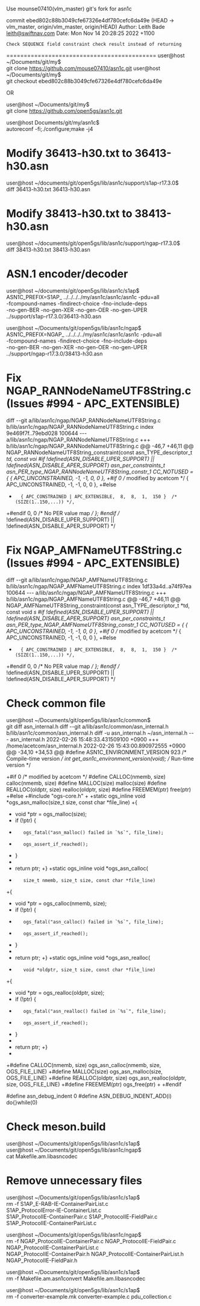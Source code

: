 Use mounse07410(vlm_master) git's fork for asn1c

commit ebed802c88b3049cfe67326e4df780cefc6da49e (HEAD -> vlm_master, origin/vlm_master, origin/HEAD)
Author: Leith Bade <leith@swiftnav.com>
Date:   Mon Nov 14 20:28:25 2022 +1100

    Check SEQUENCE field constraint check result instead of returning

===========================================
user@host ~/Documents/git/my$ \
    git clone https://github.com/mouse07410/asn1c.git
user@host ~/Documents/git/my$ \
    git checkout ebed802c88b3049cfe67326e4df780cefc6da49e

OR

user@host ~/Documents/git/my$ \
    git clone https://github.com/open5gs/asn1c.git

user@host Documents/git/my/asn1c$ \
    autoreconf -fi;./configure;make -j4

Modify 36413-h30.txt to 36413-h30.asn
===========================================
user@host ~/documents/git/open5gs/lib/asn1c/support/s1ap-r17.3.0$ \
    diff 36413-h30.txt 36413-h30.asn

Modify 38413-h30.txt to 38413-h30.asn
===========================================
user@host ~/documents/git/open5gs/lib/asn1c/support/ngap-r17.3.0$ \
    diff 38413-h30.txt 38413-h30.asn

ASN.1 encoder/decoder
===========================================
user@host ~/documents/git/open5gs/lib/asn1c/s1ap$ \
    ASN1C_PREFIX=S1AP_ ../../../../my/asn1c/asn1c/asn1c -pdu=all \
    -fcompound-names -findirect-choice -fno-include-deps \
    -no-gen-BER -no-gen-XER -no-gen-OER -no-gen-UPER \
    ../support/s1ap-r17.3.0/36413-h30.asn

user@host ~/Documents/git/open5gs/lib/asn1c/ngap$ \
    ASN1C_PREFIX=NGAP_ ../../../../my/asn1c/asn1c/asn1c -pdu=all \
    -fcompound-names -findirect-choice -fno-include-deps \
    -no-gen-BER -no-gen-XER -no-gen-OER -no-gen-UPER \
    ../support/ngap-r17.3.0/38413-h30.asn

Fix NGAP_RANNodeNameUTF8String.c (Issues #994 - APC_EXTENSIBLE)
===============================================================
diff --git a/lib/asn1c/ngap/NGAP_RANNodeNameUTF8String.c b/lib/asn1c/ngap/NGAP_RANNodeNameUTF8String.c
index 9e469f7f..79ebd028 100644
--- a/lib/asn1c/ngap/NGAP_RANNodeNameUTF8String.c
+++ b/lib/asn1c/ngap/NGAP_RANNodeNameUTF8String.c
@@ -46,7 +46,11 @@ NGAP_RANNodeNameUTF8String_constraint(const asn_TYPE_descriptor_t *td, const voi
 #if !defined(ASN_DISABLE_UPER_SUPPORT) || !defined(ASN_DISABLE_APER_SUPPORT)
 asn_per_constraints_t asn_PER_type_NGAP_RANNodeNameUTF8String_constr_1 CC_NOTUSED = {
        { APC_UNCONSTRAINED,    -1, -1,  0,  0 },
+#if 0 /* modified by acetcom */
        { APC_UNCONSTRAINED,    -1, -1,  0,  0 },
+#else
+       { APC_CONSTRAINED | APC_EXTENSIBLE,  8,  8,  1,  150 }  /* (SIZE(1..150,...)) */,
+#endif
        0, 0    /* No PER value map */
 };
 #endif  /* !defined(ASN_DISABLE_UPER_SUPPORT) || !defined(ASN_DISABLE_APER_SUPPORT) */

Fix NGAP_AMFNameUTF8String.c (Issues #994 - APC_EXTENSIBLE)
===============================================================
diff --git a/lib/asn1c/ngap/NGAP_AMFNameUTF8String.c b/lib/asn1c/ngap/NGAP_AMFNameUTF8String.c
index 1df33a4d..a74f97ea 100644
--- a/lib/asn1c/ngap/NGAP_AMFNameUTF8String.c
+++ b/lib/asn1c/ngap/NGAP_AMFNameUTF8String.c
@@ -46,7 +46,11 @@ NGAP_AMFNameUTF8String_constraint(const asn_TYPE_descriptor_t *td, const void *s
 #if !defined(ASN_DISABLE_UPER_SUPPORT) || !defined(ASN_DISABLE_APER_SUPPORT)
 asn_per_constraints_t asn_PER_type_NGAP_AMFNameUTF8String_constr_1 CC_NOTUSED = {
        { APC_UNCONSTRAINED,    -1, -1,  0,  0 },
+#if 0 /* modified by acetcom */
        { APC_UNCONSTRAINED,    -1, -1,  0,  0 },
+#else
+       { APC_CONSTRAINED | APC_EXTENSIBLE,  8,  8,  1,  150 }  /* (SIZE(1..150,...)) */,
+#endif
        0, 0    /* No PER value map */
 };
 #endif  /* !defined(ASN_DISABLE_UPER_SUPPORT) || !defined(ASN_DISABLE_APER_SUPPORT) */

Check common file
===========================================
user@host ~/Documents/git/open5gs/lib/asn1c/common$ \
    git diff asn_internal.h
diff --git a/lib/asn1c/common/asn_internal.h b/lib/asn1c/common/asn_internal.h
diff -u asn_internal.h ~/asn_internal.h
--- asn_internal.h	2022-02-26 15:48:33.431509100 +0900
+++ /home/acetcom/asn_internal.h	2022-02-26 15:43:00.890972555 +0900
@@ -34,10 +34,53 @@
 #define	ASN1C_ENVIRONMENT_VERSION	923	/* Compile-time version */
 int get_asn1c_environment_version(void);	/* Run-time version */

+#if 0 /* modified by acetcom */
 #define	CALLOC(nmemb, size)	calloc(nmemb, size)
 #define	MALLOC(size)		malloc(size)
 #define	REALLOC(oldptr, size)	realloc(oldptr, size)
 #define	FREEMEM(ptr)		free(ptr)
+#else
+#include "ogs-core.h"
+
+static ogs_inline void *ogs_asn_malloc(size_t size, const char *file_line)
+{
+    void *ptr = ogs_malloc(size);
+    if (!ptr) {
+        ogs_fatal("asn_malloc() failed in `%s`", file_line);
+        ogs_assert_if_reached();
+    }
+
+    return ptr;
+}
+static ogs_inline void *ogs_asn_calloc(
+        size_t nmemb, size_t size, const char *file_line)
+{
+    void *ptr = ogs_calloc(nmemb, size);
+    if (!ptr) {
+        ogs_fatal("asn_calloc() failed in `%s`", file_line);
+        ogs_assert_if_reached();
+    }
+
+    return ptr;
+}
+static ogs_inline void *ogs_asn_realloc(
+        void *oldptr, size_t size, const char *file_line)
+{
+    void *ptr = ogs_realloc(oldptr, size);
+    if (!ptr) {
+        ogs_fatal("asn_realloc() failed in `%s`", file_line);
+        ogs_assert_if_reached();
+    }
+
+    return ptr;
+}
+
+#define CALLOC(nmemb, size) ogs_asn_calloc(nmemb, size, OGS_FILE_LINE)
+#define MALLOC(size) ogs_asn_malloc(size, OGS_FILE_LINE)
+#define REALLOC(oldptr, size) ogs_asn_realloc(oldptr, size, OGS_FILE_LINE)
+#define FREEMEM(ptr) ogs_free(ptr)
+
+#endif

 #define        asn_debug_indent        0
 #define ASN_DEBUG_INDENT_ADD(i) do{}while(0)

Check meson.build
===========================================
user@host ~/Documents/git/open5gs/lib/asn1c/s1ap$ \
user@host ~/Documents/git/open5gs/lib/asn1c/ngap$ \
    cat Makefile.am.libasncodec

Remove unnecessary files
===========================================
user@host ~/Documents/git/open5gs/lib/asn1c/s1ap$ \
    rm -f S1AP_E-RAB-IE-ContainerPairList.c \
    S1AP_ProtocolError-IE-ContainerList.c \
    S1AP_ProtocolIE-ContainerPair.c S1AP_ProtocolIE-FieldPair.c \
    S1AP_ProtocolIE-ContainerPairList.c

user@host ~/Documents/git/open5gs/lib/asn1c/ngap$ \
    rm -f NGAP_ProtocolIE-ContainerPair.c NGAP_ProtocolIE-FieldPair.c \
    NGAP_ProtocolIE-ContainerPairList.c \
    NGAP_ProtocolIE-ContainerPair.h NGAP_ProtocolIE-ContainerPairList.h \
    NGAP_ProtocolIE-FieldPair.h

user@host ~/Documents/git/open5gs/lib/asn1c/s1ap$ \
    rm -f Makefile.am.asn1convert Makefile.am.libasncodec

user@host ~/Documents/git/open5gs/lib/asn1c/s1ap$ \
    rm -f converter-example.mk converter-example.c pdu_collection.c
